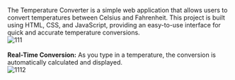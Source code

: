 The Temperature Converter is a simple web application that allows users to convert temperatures between Celsius and Fahrenheit. This project is built using HTML, CSS, and JavaScript, providing an easy-to-use interface for quick and accurate temperature conversions.
<br>
![111](https://github.com/user-attachments/assets/a6c9872a-fedf-4880-8f86-3fd9588476c7)
<br>
<br>
<b>Real-Time Conversion:</b> As you type in a temperature, the conversion is automatically calculated and displayed.
<br>
![1112](https://github.com/user-attachments/assets/c8e4ba41-0c64-4930-b154-e9a05fdd8694)
